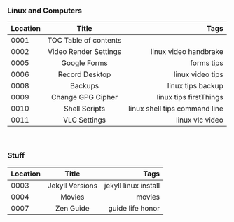 ### Linux and Computers

Location | Title | Tags
---------|:------------:|------:
0001| TOC Table of contents|
0002| Video Render Settings |linux video handbrake
0005| Google Forms | forms tips
0006| Record Desktop | linux video tips
0008| Backups | linux tips backup
0009| Change GPG Cipher | linux tips firstThings
0010| Shell Scripts | linux shell tips command line
0011| VLC Settings | linux vlc video


<br>

### Stuff

Location | Title | Tags
---------|:------------:|------:
0003| Jekyll Versions | jekyll linux install
0004| Movies | movies
0007| Zen Guide | guide life honor
